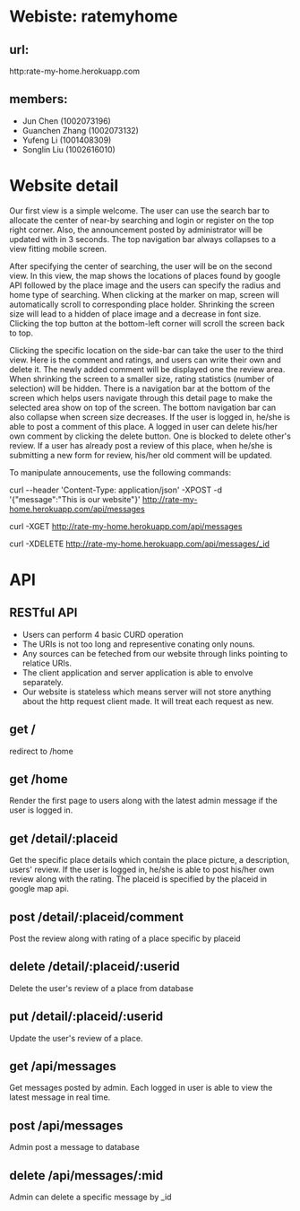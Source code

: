 # Webiste: ratemyhome
## url:
http:rate-my-home.herokuapp.com
## members:
- Jun Chen (1002073196)
- Guanchen Zhang (1002073132) 
- Yufeng Li (1001408309) 
- Songlin Liu (1002616010)


# Website detail
Our first view is a simple welcome. The user can use the search bar to allocate the center of near-by searching and login or register on the top right corner. Also, the announcement posted by administrator will be updated with in 3 seconds. The top navigation bar always collapses to a view fitting mobile screen.

After specifying the center of searching, the user will be on the second view. In this view, the map shows the locations of places found by google API followed by the place image and the users can specify the radius and home type of searching. When clicking at the marker on map, screen will automatically scroll to corresponding place holder. Shrinking the screen size will lead to a hidden of place image and a decrease in font size. Clicking the top button at the bottom-left corner will scroll the screen back to top.

Clicking the specific location on the side-bar can take the user to the third view. Here is the comment and ratings, and users can write their own and delete it. The newly added comment will be displayed one the review area. When shrinking the screen to a smaller size, rating statistics (number of selection) will be hidden. There is a navigation bar at the bottom of the screen which helps users navigate through this detail page to make the selected area show on top of the screen. The bottom navigation bar can also collapse when screen size decreases.
If the user is logged in, he/she is able to post a comment of this place. A logged in user can delete his/her own comment by clicking the delete button. One is blocked to delete other's review. If a user has already post a review of this place, when he/she is submitting a new form for review, his/her old comment will be updated.


To manipulate annoucements, use the following commands:

curl --header 'Content-Type: application/json' -XPOST -d '{"message":"This is our website"}' http://rate-my-home.herokuapp.com/api/messages

curl -XGET http://rate-my-home.herokuapp.com/api/messages

curl -XDELETE http://rate-my-home.herokuapp.com/api/messages/_id

# API
## RESTful API
- Users can perform 4 basic CURD operation
- The URIs is not too long and representive conating only nouns.
- Any sources can be feteched from our website through links pointing to relatice URIs.
- The client application and server application is able to envolve separately.
- Our website is stateless which means server will not store anything about the http request client made. It will treat each request as new.

## get /
redirect to /home

## get /home
Render the first page to users along with the latest admin message if the user is logged in.

## get /detail/:placeid
Get the specific place details which contain the place picture, a description, users' review. If the user is logged in, he/she is able to post his/her own review along with the rating. The placeid is specified by the placeid in google map api.


## post /detail/:placeid/comment
Post the review along with rating of a place specific by placeid


## delete /detail/:placeid/:userid
Delete the user's review of a place from database


## put /detail/:placeid/:userid
Update the user's review of a place.


## get /api/messages
Get messages posted by admin. Each logged in user is able to view the latest message in real time.

## post /api/messages
Admin post a message to database

## delete /api/messages/:mid
Admin can delete a specific message by _id
